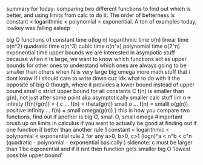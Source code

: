 summary for today: comparing two different functions to find out which is better, and using limits from calc to do it. The order of betterness is constant < logarithmic < polynomial < exponential. A ton of examples today, lowkey was falling asleep

big O functions
	o1 constant time
	o(log n) logarithmic time
	o(n) linear time
	o(n^2) quadratic time
	o(n^3) cubic time
	o(n^x) polynomial time
	o(2^n) exponential time
upper bounds
	we are interested in asympotic stuff because when n is large, we want to know which functions act as upper bounds for other ones to understand which ones are always going to be smaller than others when N is very large
big omega
	more math stuff that i dont know if i should care to write down cuz idk what to do with it
	the opposite of big O though, where it provides a lower bound instead of upper bound
small o 
	strict upper bound
	for all constants C f(n) is smaller than g(n), not just after some point aka asymptotically smaller 
calc stuff
	lim n-> infinity (f(n)/g(n)) = {
		c ... f(n) = theta(g(n))
		small o ... f(n) = smalll o(g(n))
		positive infinity ... f(n) = small omega(g(n))
		}
	this is how you compare two functions, find out if another is big O, small O, small omega
	#important brush up on limits in calculus if you want to actually be good at finding out if one function if better than another
rule 1 
	constant < logarithmic < polynomial < exponential
rule 2
	for any a>0, b>0, c>1
	(logn)^a < n^b < c^n 
	(quadratic - polynomial - exponential basically )
	sidenote: c must be larger than 1 bc exponential and if it isnt then function gets smaller 
big O
	'lowest possible upper bound'
